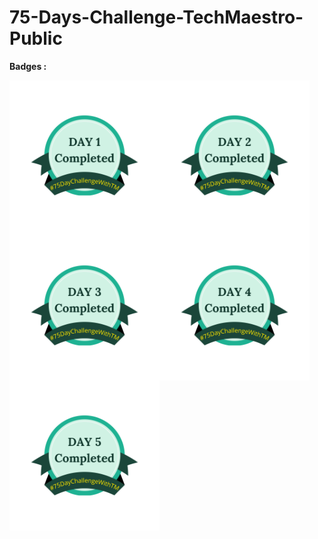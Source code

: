 # 75-Days-Challenge-TechMaestro-Public

<strong>Badges :</strong>

<a href="url"><img src="https://github.com/techandhack/images/blob/main/20220323_113132_0000.png" align="left" height="240" width="240" ></a>

<a href="url"><img src="https://github.com/techandhack/images/blob/main/20220323_195524_0000.png" align="left" height="240" width="240" ></a>

<a href="url"><img src="https://github.com/techandhack/images/blob/main/20220323_195600_0000.png" align="left" height="240" width="240" ></a>

<a href="url"><img src="https://github.com/techandhack/images/blob/main/20220323_195623_0000.png" align="left" height="240" width="240" ></a>

<a href="url"><img src="https://github.com/techandhack/images/blob/main/20220323_195705_0000.png" align="left" height="240" width="240" ></a>
